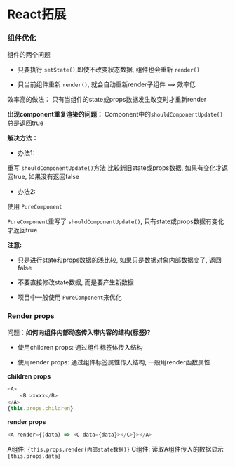 # React拓展

### 组件优化

组件的两个问题

- 只要执行 `setState()`,即使不改变状态数据, 组件也会重新 `render()`

- 只当前组件重新 `render()`, 就会自动重新render子组件 ==> 效率低

效率高的做法： 只有当组件的state或props数据发生改变时才重新render

**出现component重复渲染的问题：** Component中的`shouldComponentUpdate()`总是返回true

**解决方法：**

- 办法1:

重写 `shouldComponentUpdate()`方法 比较新旧state或props数据, 如果有变化才返回true, 如果没有返回false

- 办法2:

使用 `PureComponent`

`PureComponent`重写了 `shouldComponentUpdate()`, 只有state或props数据有变化才返回true

**注意:**

- 只是进行state和props数据的浅比较, 如果只是数据对象内部数据变了, 返回false

- 不要直接修改state数据, 而是要产生新数据

- 项目中一般使用 `PureComponent`来优化

### Render props

问题：**如何向组件内部动态传入带内容的结构(标签)?**

- 使用children props: 通过组件标签体传入结构

- 使用render props: 通过组件标签属性传入结构, 一般用render函数属性

**children props**

```JavaScript
<A>
    <B >xxxx</B>
</A>
{this.props.children}
```

**render props**

```JavaScript
<A render={(data) => <C data={data}></C>}></A>
```

A组件:  `{this.props.render(内部state数据)}` C组件: 读取A组件传入的数据显示  `{this.props.data}`

